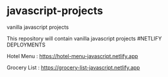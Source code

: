 # javascript-projects
vanilla javascript projects

This repository will contain vanilla javascript projects
#NETLIFY DEPLOYMENTS

Hotel Menu : https://hotel-menu-javascript.netlify.app

Grocery List : https://grocery-list-javascript.netlify.app
